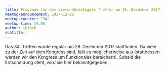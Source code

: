 ```yaml
---
title: Programm für das vierunddreißigste Treffen am 28. Dezember 2017
meetup-announcement: 2017-12-28
meetup-counter: "34"
meetup-time: 19:00
author: iblech
subtitle: 
---
```


Das 34. Treffen würde regulär am 28. Dezember 2017 stattfinden. Da viele zu der
Zeit auf dem Kongress sind, fällt es möglicherweise aus (stattdessen werden wir
den Kongress um Funktionales bereichern). Sobald die Entscheidung steht, wird
sie hier bekanntgegeben.
